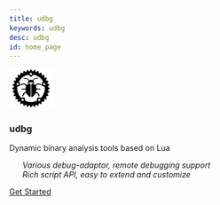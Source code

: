 ```yaml
---
title: udbg
keywords: udbg
desc: udbg
id: home_page
---
```


<section>
<div>
    <img src="/static/image/udbg.png" width="16%">
    <h3><span>udbg</span></h3>
    <p>Dynamic binary analysis tools based on Lua</p></blockquote>
    <ul style="list-style-type: none;">
        <li><em>Various debug-adaptor, remote debugging support</em></li>
        <li><em>Rich script API, easy to extend and customize</em></li>
    </ul>
    <div id="big_btn_wrapper">
        <div class="big_btn">
            <a href="/get_started/en/">Get Started</a>
        </div>
    </div>
</div>
</section>